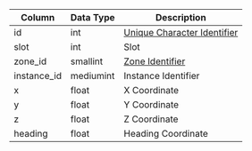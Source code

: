 | Column      | Data Type | Description                                                                         |
| ----------- | --------- | ----------------------------------------------------------------------------------- |
| id          | int       | [Unique Character Identifier](character_data.md)                                    |
| slot        | int       | Slot                                                                                |
| zone_id     | smallint  | [Zone Identifier](https://eqemu.gitbook.io/server/categories/reference-lists/zones) |
| instance_id | mediumint | Instance Identifier                                                                 |
| x           | float     | X Coordinate                                                                        |
| y           | float     | Y Coordinate                                                                        |
| z           | float     | Z Coordinate                                                                        |
| heading     | float     | Heading Coordinate                                                                  |